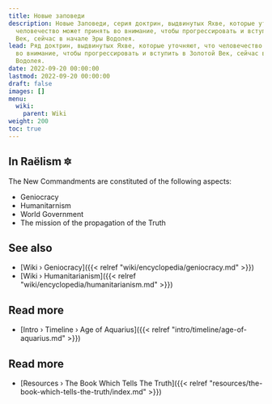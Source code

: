 ```yaml
---
title: Новые заповеди
description: Новые Заповеди, серия доктрин, выдвинутых Яхве, которые уточняют, что
  человечество может принять во внимание, чтобы прогрессировать и вступить в Золотой
  Век, сейчас в начале Эры Водолея.
lead: Ряд доктрин, выдвинутых Яхве, которые уточняют, что человечество может принять
  во внимание, чтобы прогрессировать и вступить в Золотой Век, сейчас в начале Эры
  Водолея.
date: 2022-09-20 00:00:00
lastmod: 2022-09-20 00:00:00
draft: false
images: []
menu:
  wiki:
    parent: Wiki
weight: 200
toc: true
---
```


## In Raëlism 🔯

The New Commandments are constituted of the following aspects:

- Geniocracy
- Humanitarnism
- World Government
- The mission of the propagation of the Truth

## See also

- [Wiki › Geniocracy]({{< relref "wiki/encyclopedia/geniocracy.md" >}})
- [Wiki › Humanitarianism]({{< relref "wiki/encyclopedia/humanitarianism.md" >}})

## Read more

- [Intro › Timeline › Age of Aquarius]({{< relref "intro/timeline/age-of-aquarius.md" >}})

## Read more

- [Resources › The Book Which Tells The Truth]({{< relref "resources/the-book-which-tells-the-truth/index.md" >}})